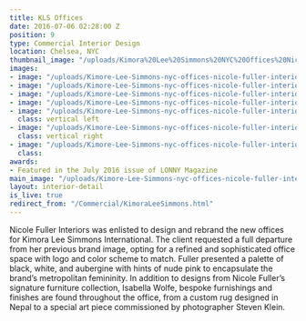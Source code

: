 ```yaml
---
title: KLS Offices
date: 2016-07-06 02:28:00 Z
position: 9
type: Commercial Interior Design
location: Chelsea, NYC
thumbnail_image: "/uploads/Kimora%20Lee%20Simmons%20NYC%20Offices%20Nicole%20Fuller%20Interiors.jpg"
images:
- image: "/uploads/Kimore-Lee-Simmons-nyc-offices-nicole-fuller-interiors-4.jpg"
- image: "/uploads/Kimore-Lee-Simmons-nyc-offices-nicole-fuller-interiors-5.jpg"
- image: "/uploads/Kimore-Lee-Simmons-nyc-offices-nicole-fuller-interiors-7.jpg"
- image: "/uploads/Kimore-Lee-Simmons-nyc-offices-nicole-fuller-interiors-6.jpg"
- image: "/uploads/Kimore-Lee-Simmons-nyc-offices-nicole-fuller-interiors-9.jpg"
  class: vertical left
- image: "/uploads/Kimore-Lee-Simmons-nyc-offices-nicole-fuller-interiors-3.jpg"
  class: vertical right
- image: "/uploads/Kimore-Lee-Simmons-nyc-offices-nicole-fuller-interiors-purple-rug.jpg"
  class: 
awards:
- Featured in the July 2016 issue of LONNY Magazine
main_image: "/uploads/Kimore-Lee-Simmons-nyc-offices-nicole-fuller-interiors.jpg"
layout: interior-detail
is_live: true
redirect_from: "/Commercial/KimoraLeeSimmons.html"
---
```


Nicole Fuller Interiors was enlisted to design and rebrand the new offices for Kimora Lee Simmons International. The client requested a full departure from her previous brand image, opting for a refined and sophisticated office space with logo and color scheme to match. Fuller presented a palette of black, white, and aubergine with hints of nude pink to encapsulate the brand’s metropolitan femininity.  In addition to designs from Nicole Fuller’s signature furniture collection, Isabella Wolfe, bespoke furnishings and finishes are found throughout the office, from a custom rug designed in Nepal to a special art piece commissioned by photographer Steven Klein.
